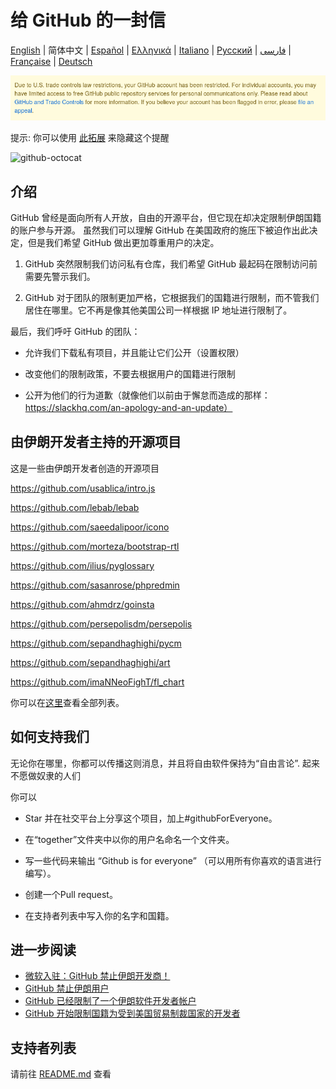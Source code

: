 # 给 GitHub 的一封信

[English](./README.md) | 简体中文 | [Español](./README-ES.md) | [Ελληνικά](./README-GR.md) | [Italiano](./README-IT.md) | [Русский](./README-RU.md) | [فارسی](./README-PER.md) | [Française](./README-FR.md) | [Deutsch](./README-DE.md)

![alt text](./message.png)

提示: 你可以使用 [此拓展](https://github.com/MohamadKh75/ShutHub) 来隐藏这个提醒

![github-octocat](https://user-images.githubusercontent.com/16706911/61997137-7aa7df00-b0b2-11e9-97f1-f452855fe21c.png)

## 介绍

GitHub 曾经是面向所有人开放，自由的开源平台，但它现在却决定限制伊朗国籍的账户参与开源。
虽然我们可以理解 GitHub 在美国政府的施压下被迫作出此决定，但是我们希望 GitHub 做出更加尊重用户的决定。

1) GitHub 突然限制我们访问私有仓库，我们希望 GitHub 最起码在限制访问前需要先警示我们。

2) GitHub 对于团队的限制更加严格，它根据我们的国籍进行限制，而不管我们居住在哪里。它不再是像其他美国公司一样根据 IP 地址进行限制了。

最后，我们呼吁 GitHub 的团队：

- 允许我们下载私有项目，并且能让它们公开（设置权限）

- 改变他们的限制政策，不要去根据用户的国籍进行限制

- 公开为他们的行为道歉（就像他们以前由于懈怠而造成的那样：https://slackhq.com/an-apology-and-an-update）


## 由伊朗开发者主持的开源项目

这是一些由伊朗开发者创造的开源项目

https://github.com/usablica/intro.js

https://github.com/lebab/lebab

https://github.com/saeedalipoor/icono

https://github.com/morteza/bootstrap-rtl

https://github.com/ilius/pyglossary

https://github.com/sasanrose/phpredmin

https://github.com/ahmdrz/goinsta

https://github.com/persepolisdm/persepolis

https://github.com/sepandhaghighi/pycm

https://github.com/sepandhaghighi/art

https://github.com/imaNNeoFighT/fl_chart

你可以在[这里](https://github.com/mohebifar/made-in-iran)查看全部列表。

## 如何支持我们

无论你在哪里，你都可以传播这则消息，并且将自由软件保持为“自由言论”.  起来不愿做奴隶的人们

你可以

- Star 并在社交平台上分享这个项目，加上#githubForEveryone。

- 在“together”文件夹中以你的用户名命名一个文件夹。

- 写一些代码来输出 “Github is for everyone” （可以用所有你喜欢的语言进行编写）。

- 创建一个Pull request。

- 在支持者列表中写入你的名字和国籍。

## 进一步阅读
  - [微软入驻：GitHub 禁止伊朗开发商！](https://medium.com/@d.aliyamini/microsoft-enters-github-banned-iranian-developers-843f7c60a146)
  - [GitHub 禁止伊朗用户](https://financialtribune.com/articles/sci-tech/99111/github-bans-iran-based-users)
  - [GitHub 已经限制了一个伊朗软件开发者帐户](https://hub.packtpub.com/github-has-blocked-an-iranian-software-developers-account)
  - [GitHub 开始限制国籍为受到美国贸易制裁国家的开发者](https://www.zdnet.com/article/github-starts-blocking-developers-in-countries-facing-us-trade-sanctions)

## 支持者列表

请前往 [README.md](README.md#supporters) 查看
